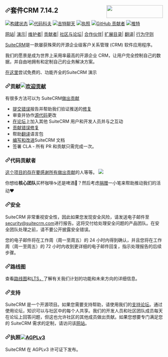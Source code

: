 <div class="Box-sc-g0xbh4-0 bJMeLZ js-snippet-clipboard-copy-unpositioned" data-hpc="true"><article class="markdown-body entry-content container-lg" itemprop="text"><a href="https://suitecrm.com" rel="nofollow">
  <img width="180px" height="41px" src="https://camo.githubusercontent.com/2d8838a8a5ecccd5963d535ff58a4aabf6b4b4cd1cec06e2b0e9d9647887c689/68747470733a2f2f737569746563726d2e636f6d2f77702d636f6e74656e742f75706c6f6164732f323031372f31322f6c6f676f2e706e67" align="right" data-canonical-src="https://suitecrm.com/wp-content/uploads/2017/12/logo.png" style="max-width: 100%;">
</a>
<h1 tabindex="-1" dir="auto"><a id="user-content-suitecrm-7142" class="anchor" aria-hidden="true" tabindex="-1" href="#suitecrm-7142"><svg class="octicon octicon-link" viewBox="0 0 16 16" version="1.1" width="16" height="16" aria-hidden="true"><path d="m7.775 3.275 1.25-1.25a3.5 3.5 0 1 1 4.95 4.95l-2.5 2.5a3.5 3.5 0 0 1-4.95 0 .751.751 0 0 1 .018-1.042.751.751 0 0 1 1.042-.018 1.998 1.998 0 0 0 2.83 0l2.5-2.5a2.002 2.002 0 0 0-2.83-2.83l-1.25 1.25a.751.751 0 0 1-1.042-.018.751.751 0 0 1-.018-1.042Zm-4.69 9.64a1.998 1.998 0 0 0 2.83 0l1.25-1.25a.751.751 0 0 1 1.042.018.751.751 0 0 1 .018 1.042l-1.25 1.25a3.5 3.5 0 1 1-4.95-4.95l2.5-2.5a3.5 3.5 0 0 1 4.95 0 .751.751 0 0 1-.018 1.042.751.751 0 0 1-1.042.018 1.998 1.998 0 0 0-2.83 0l-2.5 2.5a1.998 1.998 0 0 0 0 2.83Z"></path></svg></a><font style="vertical-align: inherit;"><font style="vertical-align: inherit;">套件CRM 7.14.2</font></font></h1>
<p dir="auto"><a href="https://travis-ci.org/salesagility/SuiteCRM" rel="nofollow"><img src="https://camo.githubusercontent.com/d811a367725cd43fdc8021a0c9e9a827594da961b0ac3a0e721d92854f2cae8f/68747470733a2f2f7472617669732d63692e6f72672f73616c65736167696c6974792f537569746543524d2e7376673f6272616e63683d686f74666978" alt="构建状态" data-canonical-src="https://travis-ci.org/salesagility/SuiteCRM.svg?branch=hotfix" style="max-width: 100%;"></a>
<a href="https://codecov.io/gh/salesagility/SuiteCRM/branch/hotfix" rel="nofollow"><img src="https://camo.githubusercontent.com/66aa4230547b8295abcf9453f4562ba8992e88423019a577d6af328211655269/68747470733a2f2f636f6465636f762e696f2f67682f73616c65736167696c6974792f537569746543524d2f6272616e63682f686f746669782f67726170682f62616467652e737667" alt="代码科夫" data-canonical-src="https://codecov.io/gh/salesagility/SuiteCRM/branch/hotfix/graph/badge.svg" style="max-width: 100%;"></a>
<a href="https://gitter.im/suitecrm/Lobby" rel="nofollow"><img src="https://camo.githubusercontent.com/ef49f1ec3d9aaaa1bdddcb0c1e39648ae093e5ed73a1dc95d6e1af806675e942/68747470733a2f2f6261646765732e6769747465722e696d2f67697474657248512f6769747465722e706e67" alt="吉特聊天" data-canonical-src="https://badges.gitter.im/gitterHQ/gitter.png" style="max-width: 100%;"></a>
<a href="https://github.com/salesagility/suitecrm/blob/hotfix/LICENSE.txt"><img src="https://camo.githubusercontent.com/333d1571ddfe6ca870098e32f0b17486807cbca2d194828ab2ef9aa58b618f62/68747470733a2f2f696d672e736869656c64732e696f2f6769746875622f6c6963656e73652f737569746563726d2f737569746563726d2e737667" alt="执照" data-canonical-src="https://img.shields.io/github/license/suitecrm/suitecrm.svg" style="max-width: 100%;"></a>
<a href="https://github.com/salesagility/SuiteCRM/graphs/contributors"><img src="https://camo.githubusercontent.com/bdcefd647ecd1f2536a9cd1dd081b1e1f439304921178424f8f0a728e598709d/68747470733a2f2f696d672e736869656c64732e696f2f6769746875622f636f6e7472696275746f72732f73616c65736167696c6974792f737569746563726d" alt="GitHub 贡献者" data-canonical-src="https://img.shields.io/github/contributors/salesagility/suitecrm" style="max-width: 100%;"></a>
<a href="https://twitter.com/intent/follow?screen_name=suitecrm" rel="nofollow"><img src="https://camo.githubusercontent.com/394fabb75d684bad0ef02629453f261f8fb5149424637a558b4215b6baf1bf09/68747470733a2f2f696d672e736869656c64732e696f2f747769747465722f666f6c6c6f772f737569746563726d2e7376673f7374796c653d736f6369616c266c6162656c3d466f6c6c6f77" alt="推特" data-canonical-src="https://img.shields.io/twitter/follow/suitecrm.svg?style=social&amp;label=Follow" style="max-width: 100%;"></a></p>
<p dir="auto"><a href="https://suitecrm.com" rel="nofollow"><font style="vertical-align: inherit;"><font style="vertical-align: inherit;">网站</font></font></a><font style="vertical-align: inherit;"><font style="vertical-align: inherit;">|
</font></font><a href="https://suitecrm.com/demo/" rel="nofollow"><font style="vertical-align: inherit;"><font style="vertical-align: inherit;">演示</font></font></a><font style="vertical-align: inherit;"><font style="vertical-align: inherit;">|
</font></font><a href="https://salesagility.com" rel="nofollow"><font style="vertical-align: inherit;"><font style="vertical-align: inherit;">维护者</font></font></a><font style="vertical-align: inherit;"><font style="vertical-align: inherit;">|
</font></font><a href="https://github.com/salesagility/SuiteCRM/graphs/contributors"><font style="vertical-align: inherit;"><font style="vertical-align: inherit;">贡献者</font></font></a><font style="vertical-align: inherit;"><font style="vertical-align: inherit;">|
</font></font><a href="https://suitecrm.com/suitecrm/forum" rel="nofollow"><font style="vertical-align: inherit;"><font style="vertical-align: inherit;">社区与论坛</font></font></a><font style="vertical-align: inherit;"><font style="vertical-align: inherit;">|
</font></font><a href="https://suitecrm.com/about/about-us/partners/" rel="nofollow"><font style="vertical-align: inherit;"><font style="vertical-align: inherit;">合作伙伴</font></font></a><font style="vertical-align: inherit;"><font style="vertical-align: inherit;">|
</font></font><a href="https://store.suitecrm.com/" rel="nofollow"><font style="vertical-align: inherit;"><font style="vertical-align: inherit;">扩展目录</font></font></a><font style="vertical-align: inherit;"><font style="vertical-align: inherit;">|
</font></font><a href="https://crowdin.com/project/suitecrmtranslations" rel="nofollow"><font style="vertical-align: inherit;"><font style="vertical-align: inherit;">翻译</font></font></a><font style="vertical-align: inherit;"><font style="vertical-align: inherit;">| </font></font><a href="https://docs.suitecrm.com/community/code-of-conduct/" rel="nofollow"><font style="vertical-align: inherit;"><font style="vertical-align: inherit;">行为守则</font></font></a></p>
<p dir="auto"><a href="https://suitecrm.com" rel="nofollow"><font style="vertical-align: inherit;"><font style="vertical-align: inherit;">SuiteCRM</font></font></a><font style="vertical-align: inherit;"><font style="vertical-align: inherit;">是一款屡获殊荣的开源企业级客户关系管理 (CRM) 软件应用程序。</font></font></p>
<p dir="auto"><font style="vertical-align: inherit;"><font style="vertical-align: inherit;">我们的愿景是成为世界上采用率最高的开源企业 CRM，让用户完全控制自己的数据，并自由地拥有和定制自己的业务解决方案。</font></font></p>
<p dir="auto"><font style="vertical-align: inherit;"><a href="https://suitecrm.com/demo/" rel="nofollow"><font style="vertical-align: inherit;">在这里</font></a><font style="vertical-align: inherit;">尝试免费的、功能齐全的SuiteCRM 演示</font></font><a href="https://suitecrm.com/demo/" rel="nofollow"><font style="vertical-align: inherit;"></font></a></p>
<h3 tabindex="-1" dir="auto"><a id="user-content-contribute-" class="anchor" aria-hidden="true" tabindex="-1" href="#contribute-"><svg class="octicon octicon-link" viewBox="0 0 16 16" version="1.1" width="16" height="16" aria-hidden="true"><path d="m7.775 3.275 1.25-1.25a3.5 3.5 0 1 1 4.95 4.95l-2.5 2.5a3.5 3.5 0 0 1-4.95 0 .751.751 0 0 1 .018-1.042.751.751 0 0 1 1.042-.018 1.998 1.998 0 0 0 2.83 0l2.5-2.5a2.002 2.002 0 0 0-2.83-2.83l-1.25 1.25a.751.751 0 0 1-1.042-.018.751.751 0 0 1-.018-1.042Zm-4.69 9.64a1.998 1.998 0 0 0 2.83 0l1.25-1.25a.751.751 0 0 1 1.042.018.751.751 0 0 1 .018 1.042l-1.25 1.25a3.5 3.5 0 1 1-4.95-4.95l2.5-2.5a3.5 3.5 0 0 1 4.95 0 .751.751 0 0 1-.018 1.042.751.751 0 0 1-1.042.018 1.998 1.998 0 0 0-2.83 0l-2.5 2.5a1.998 1.998 0 0 0 0 2.83Z"></path></svg></a><font style="vertical-align: inherit;"><font style="vertical-align: inherit;">贡献</font></font><a href="https://github.com/salesagility/SuiteCRM/issues"><img src="https://camo.githubusercontent.com/8531ea80bc5e0ac96a01c1f2e18f168ca543ffd837522065bcf93f238774d4b8/68747470733a2f2f696d672e736869656c64732e696f2f62616467652f636f6e747269627574696f6e732d77656c636f6d652d627269676874677265656e2e7376673f7374796c653d666c6174" alt="欢迎贡献" data-canonical-src="https://img.shields.io/badge/contributions-welcome-brightgreen.svg?style=flat" style="max-width: 100%;"></a></h3>
<p dir="auto"><font style="vertical-align: inherit;"><font style="vertical-align: inherit;">有很多方法可以</font><font style="vertical-align: inherit;">为 SuiteCRM</font></font><a href="https://docs.suitecrm.com/community/" rel="nofollow"><font style="vertical-align: inherit;"><font style="vertical-align: inherit;">做出贡献</font></font></a><font style="vertical-align: inherit;"></font></p>
<ul dir="auto">
<li><a href="https://docs.suitecrm.com/community/raising-issues/" rel="nofollow"><font style="vertical-align: inherit;"><font style="vertical-align: inherit;">提交错误</font></font></a><font style="vertical-align: inherit;"><font style="vertical-align: inherit;">报告并帮助我们验证</font><font style="vertical-align: inherit;">推送的</font></font><a href="https://docs.suitecrm.com/community/contributing-code/test-pull-requests/" rel="nofollow"><font style="vertical-align: inherit;"><font style="vertical-align: inherit;">修复</font></font></a><font style="vertical-align: inherit;"></font></li>
<li><font style="vertical-align: inherit;"><font style="vertical-align: inherit;">审查并协作</font></font><a href="https://github.com/salesagility/SuiteCRM/pulls"><font style="vertical-align: inherit;"><font style="vertical-align: inherit;">源代码</font></font></a><font style="vertical-align: inherit;"><font style="vertical-align: inherit;">更改</font></font></li>
<li><font style="vertical-align: inherit;"><a href="https://suitecrm.com/suitecrm/forum" rel="nofollow"><font style="vertical-align: inherit;">在论坛</font></a><font style="vertical-align: inherit;">上加入其他 SuiteCRM 用户和开发人员并与之互动</font></font><a href="https://suitecrm.com/suitecrm/forum" rel="nofollow"><font style="vertical-align: inherit;"></font></a></li>
<li><a href="https://docs.suitecrm.com/community/contributing-code/bugs/" rel="nofollow"><font style="vertical-align: inherit;"><font style="vertical-align: inherit;">贡献错误修复</font></font></a></li>
<li><font style="vertical-align: inherit;"><font style="vertical-align: inherit;">帮助</font></font><a href="https://docs.suitecrm.com/community/contributing-to-docs/contributing-to-translation/" rel="nofollow"><font style="vertical-align: inherit;"><font style="vertical-align: inherit;">翻译</font></font></a><font style="vertical-align: inherit;"><font style="vertical-align: inherit;">语言包</font></font></li>
<li><a href="https://docs.suitecrm.com/community/contributing-to-docs/" rel="nofollow"><font style="vertical-align: inherit;"><font style="vertical-align: inherit;">编写和改进</font></font></a><font style="vertical-align: inherit;"><font style="vertical-align: inherit;">SuiteCRM 文档</font></font></li>
<li><font style="vertical-align: inherit;"><font style="vertical-align: inherit;">签署 CLA - 所有 PR 和贡献只需完成一次。</font></font></li>
</ul>
<h3 tabindex="-1" dir="auto"><a id="user-content-code-contributors" class="anchor" aria-hidden="true" tabindex="-1" href="#code-contributors"><svg class="octicon octicon-link" viewBox="0 0 16 16" version="1.1" width="16" height="16" aria-hidden="true"><path d="m7.775 3.275 1.25-1.25a3.5 3.5 0 1 1 4.95 4.95l-2.5 2.5a3.5 3.5 0 0 1-4.95 0 .751.751 0 0 1 .018-1.042.751.751 0 0 1 1.042-.018 1.998 1.998 0 0 0 2.83 0l2.5-2.5a2.002 2.002 0 0 0-2.83-2.83l-1.25 1.25a.751.751 0 0 1-1.042-.018.751.751 0 0 1-.018-1.042Zm-4.69 9.64a1.998 1.998 0 0 0 2.83 0l1.25-1.25a.751.751 0 0 1 1.042.018.751.751 0 0 1 .018 1.042l-1.25 1.25a3.5 3.5 0 1 1-4.95-4.95l2.5-2.5a3.5 3.5 0 0 1 4.95 0 .751.751 0 0 1-.018 1.042.751.751 0 0 1-1.042.018 1.998 1.998 0 0 0-2.83 0l-2.5 2.5a1.998 1.998 0 0 0 0 2.83Z"></path></svg></a><font style="vertical-align: inherit;"><font style="vertical-align: inherit;">代码贡献者</font></font></h3>
<p dir="auto"><font style="vertical-align: inherit;"></font><a href="https://github.com/salesagility/SuiteCRM/graphs/contributors"><font style="vertical-align: inherit;"><font style="vertical-align: inherit;">这个项目的存在要感谢所有做出贡献</font></font></a><font style="vertical-align: inherit;"><font style="vertical-align: inherit;">的人</font><font style="vertical-align: inherit;">等等。
</font></font><a href="https://github.com/salesagility/SuiteCRM/graphs/contributors"><img src="https://camo.githubusercontent.com/f449c4bcc9a2397334fe2180a87da65f835ca8e81320be183e129afdd86fa34f/68747470733a2f2f6f70656e636f6c6c6563746976652e636f6d2f537569746543524d2f636f6e7472696275746f72732e7376673f6176617461724865696768743d33362677696474683d38393026627574746f6e3d66616c7365" data-canonical-src="https://opencollective.com/SuiteCRM/contributors.svg?avatarHeight=36&amp;width=890&amp;button=false" style="max-width: 100%;"></a></p>
<p dir="auto"><font style="vertical-align: inherit;"><font style="vertical-align: inherit;">你想给</font></font><strong><font style="vertical-align: inherit;"><font style="vertical-align: inherit;">核心团队</font></font></strong><font style="vertical-align: inherit;"><font style="vertical-align: inherit;">买杯咖啡☕还是啤酒🍺？</font><font style="vertical-align: inherit;">然后考虑</font></font><a href="https://opencollective.com/SuiteCRM/contribute" rel="nofollow"><font style="vertical-align: inherit;"><font style="vertical-align: inherit;">捐赠</font></font></a><font style="vertical-align: inherit;"><font style="vertical-align: inherit;">一小笔来帮助推动我们的活动❤️</font></font></p>
<h3 tabindex="-1" dir="auto"><a id="user-content-security" class="anchor" aria-hidden="true" tabindex="-1" href="#security"><svg class="octicon octicon-link" viewBox="0 0 16 16" version="1.1" width="16" height="16" aria-hidden="true"><path d="m7.775 3.275 1.25-1.25a3.5 3.5 0 1 1 4.95 4.95l-2.5 2.5a3.5 3.5 0 0 1-4.95 0 .751.751 0 0 1 .018-1.042.751.751 0 0 1 1.042-.018 1.998 1.998 0 0 0 2.83 0l2.5-2.5a2.002 2.002 0 0 0-2.83-2.83l-1.25 1.25a.751.751 0 0 1-1.042-.018.751.751 0 0 1-.018-1.042Zm-4.69 9.64a1.998 1.998 0 0 0 2.83 0l1.25-1.25a.751.751 0 0 1 1.042.018.751.751 0 0 1 .018 1.042l-1.25 1.25a3.5 3.5 0 1 1-4.95-4.95l2.5-2.5a3.5 3.5 0 0 1 4.95 0 .751.751 0 0 1-.018 1.042.751.751 0 0 1-1.042.018 1.998 1.998 0 0 0-2.83 0l-2.5 2.5a1.998 1.998 0 0 0 0 2.83Z"></path></svg></a><font style="vertical-align: inherit;"><font style="vertical-align: inherit;">安全</font></font></h3>
<p dir="auto"><font style="vertical-align: inherit;"><font style="vertical-align: inherit;">SuiteCRM 非常重视安全性，因此如果您发现安全风险，请发送电子邮件至</font></font><a href="mailto:security@suitecrm.com"><font style="vertical-align: inherit;"><font style="vertical-align: inherit;">security@suitecrm.com</font></font></a><font style="vertical-align: inherit;"><font style="vertical-align: inherit;">进行报告。</font><font style="vertical-align: inherit;">这将交付给处理安全问题的产品团队。</font><font style="vertical-align: inherit;">在安全团队处理之前，请不要公开披露安全错误。</font></font></p>
<p dir="auto"><font style="vertical-align: inherit;"><font style="vertical-align: inherit;">您的电子邮件将在工作周（周一至周五）的 24 小时内得到确认，并且您将在工作周（周一至周五）的 72 小时内收到更详细的电子邮件回复，指示处理报告的后续步骤。</font></font></p>
<h3 tabindex="-1" dir="auto"><a id="user-content-roadmap" class="anchor" aria-hidden="true" tabindex="-1" href="#roadmap"><svg class="octicon octicon-link" viewBox="0 0 16 16" version="1.1" width="16" height="16" aria-hidden="true"><path d="m7.775 3.275 1.25-1.25a3.5 3.5 0 1 1 4.95 4.95l-2.5 2.5a3.5 3.5 0 0 1-4.95 0 .751.751 0 0 1 .018-1.042.751.751 0 0 1 1.042-.018 1.998 1.998 0 0 0 2.83 0l2.5-2.5a2.002 2.002 0 0 0-2.83-2.83l-1.25 1.25a.751.751 0 0 1-1.042-.018.751.751 0 0 1-.018-1.042Zm-4.69 9.64a1.998 1.998 0 0 0 2.83 0l1.25-1.25a.751.751 0 0 1 1.042.018.751.751 0 0 1 .018 1.042l-1.25 1.25a3.5 3.5 0 1 1-4.95-4.95l2.5-2.5a3.5 3.5 0 0 1 4.95 0 .751.751 0 0 1-.018 1.042.751.751 0 0 1-1.042.018 1.998 1.998 0 0 0-2.83 0l-2.5 2.5a1.998 1.998 0 0 0 0 2.83Z"></path></svg></a><font style="vertical-align: inherit;"><font style="vertical-align: inherit;">路线图</font></font></h3>
<p dir="auto"><font style="vertical-align: inherit;"><font style="vertical-align: inherit;">查看</font></font><a href="https://suitecrm.com/roadmap/" rel="nofollow"><font style="vertical-align: inherit;"><font style="vertical-align: inherit;">路线图</font></font></a><font style="vertical-align: inherit;"><font style="vertical-align: inherit;">和</font></font><a href="https://suitecrm.com/lts/" rel="nofollow"><font style="vertical-align: inherit;"><font style="vertical-align: inherit;">LTS，</font></font></a><font style="vertical-align: inherit;"><font style="vertical-align: inherit;">了解有关我们计划的功能和未来方向的详细信息。</font></font></p>
<h3 tabindex="-1" dir="auto"><a id="user-content-support" class="anchor" aria-hidden="true" tabindex="-1" href="#support"><svg class="octicon octicon-link" viewBox="0 0 16 16" version="1.1" width="16" height="16" aria-hidden="true"><path d="m7.775 3.275 1.25-1.25a3.5 3.5 0 1 1 4.95 4.95l-2.5 2.5a3.5 3.5 0 0 1-4.95 0 .751.751 0 0 1 .018-1.042.751.751 0 0 1 1.042-.018 1.998 1.998 0 0 0 2.83 0l2.5-2.5a2.002 2.002 0 0 0-2.83-2.83l-1.25 1.25a.751.751 0 0 1-1.042-.018.751.751 0 0 1-.018-1.042Zm-4.69 9.64a1.998 1.998 0 0 0 2.83 0l1.25-1.25a.751.751 0 0 1 1.042.018.751.751 0 0 1 .018 1.042l-1.25 1.25a3.5 3.5 0 1 1-4.95-4.95l2.5-2.5a3.5 3.5 0 0 1 4.95 0 .751.751 0 0 1-.018 1.042.751.751 0 0 1-1.042.018 1.998 1.998 0 0 0-2.83 0l-2.5 2.5a1.998 1.998 0 0 0 0 2.83Z"></path></svg></a><font style="vertical-align: inherit;"><font style="vertical-align: inherit;">支持</font></font></h3>
<p dir="auto"><font style="vertical-align: inherit;"><font style="vertical-align: inherit;">SuiteCRM 是一个开源项目。</font><font style="vertical-align: inherit;">如果您需要支持帮助，请使用我们的</font></font><a href="https://suitecrm.com/suitecrm/forum/" rel="nofollow"><font style="vertical-align: inherit;"><font style="vertical-align: inherit;">支持论坛</font></font></a><font style="vertical-align: inherit;"><font style="vertical-align: inherit;">。</font><font style="vertical-align: inherit;">通过使用论坛，知识可以与社区中的每个人共享。</font><font style="vertical-align: inherit;">我们的开发人员和社区团队成员每天在论坛上回答问题，但这也允许社区的其他成员做出贡献。</font><font style="vertical-align: inherit;">如果您想要专门满足您的 SuiteCRM 需求的定制，请访问该</font></font><a href="https://suitecrm.com/" rel="nofollow"><font style="vertical-align: inherit;"><font style="vertical-align: inherit;">网站</font></font></a><font style="vertical-align: inherit;"><font style="vertical-align: inherit;">。</font></font></p>
<h3 tabindex="-1" dir="auto"><a id="user-content-license-" class="anchor" aria-hidden="true" tabindex="-1" href="#license-"><svg class="octicon octicon-link" viewBox="0 0 16 16" version="1.1" width="16" height="16" aria-hidden="true"><path d="m7.775 3.275 1.25-1.25a3.5 3.5 0 1 1 4.95 4.95l-2.5 2.5a3.5 3.5 0 0 1-4.95 0 .751.751 0 0 1 .018-1.042.751.751 0 0 1 1.042-.018 1.998 1.998 0 0 0 2.83 0l2.5-2.5a2.002 2.002 0 0 0-2.83-2.83l-1.25 1.25a.751.751 0 0 1-1.042-.018.751.751 0 0 1-.018-1.042Zm-4.69 9.64a1.998 1.998 0 0 0 2.83 0l1.25-1.25a.751.751 0 0 1 1.042.018.751.751 0 0 1 .018 1.042l-1.25 1.25a3.5 3.5 0 1 1-4.95-4.95l2.5-2.5a3.5 3.5 0 0 1 4.95 0 .751.751 0 0 1-.018 1.042.751.751 0 0 1-1.042.018 1.998 1.998 0 0 0-2.83 0l-2.5 2.5a1.998 1.998 0 0 0 0 2.83Z"></path></svg></a><font style="vertical-align: inherit;"><font style="vertical-align: inherit;">执照</font></font><a href="/salesagility/SuiteCRM/blob/hotfix/LICENSE.txt"><img src="https://camo.githubusercontent.com/333d1571ddfe6ca870098e32f0b17486807cbca2d194828ab2ef9aa58b618f62/68747470733a2f2f696d672e736869656c64732e696f2f6769746875622f6c6963656e73652f737569746563726d2f737569746563726d2e737667" alt="AGPLv3" data-canonical-src="https://img.shields.io/github/license/suitecrm/suitecrm.svg" style="max-width: 100%;"></a></h3>
<p dir="auto"><font style="vertical-align: inherit;"><font style="vertical-align: inherit;">SuiteCRM 在 AGPLv3 许可证下发布。</font></font></p>
</article></div>

